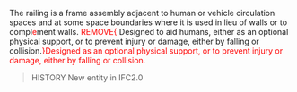 The railing is a frame assembly adjacent to human or vehicle circulation spaces and at some space boundaries where it is used in lieu of walls or to compl<font color="#ff0000">e</font>ment walls. <font color="#ff0000">REMOVE{</font> Designed to aid humans, either as an optional physical support, or to prevent injury or damage, either by falling or collision.<font color="#ff0000">}</font><font color="#ff0000">Designed as an optional physical support, or to prevent injury or damage, either by falling or collision.</font>  
> HISTORY New entity in IFC2.0
